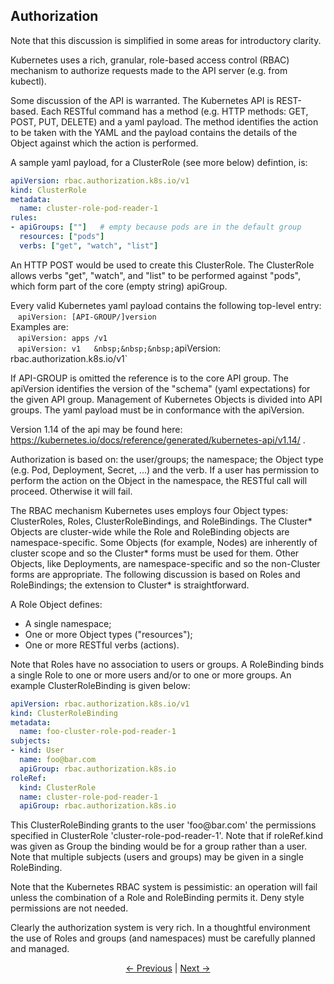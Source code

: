 ## Authorization

Note that this discussion is simplified in some areas for introductory clarity.

Kubernetes uses a rich, granular, role-based access control (RBAC) mechanism to authorize requests made to the
API server (e.g. from kubectl).

Some discussion of the API is warranted. The Kubernetes API is REST-based. Each RESTful command has a method
(e.g. HTTP methods: GET, POST, PUT, DELETE) and a yaml payload. The method identifies the action to be taken
with the YAML and the payload contains the details of the Object against which the action is performed.

A sample yaml payload, for a ClusterRole (see more below) defintion, is:
```yaml
apiVersion: rbac.authorization.k8s.io/v1
kind: ClusterRole
metadata:
  name: cluster-role-pod-reader-1
rules:
- apiGroups: [""]	# empty because pods are in the default group
  resources: ["pods"]
  verbs: ["get", "watch", "list"]
```
An HTTP POST would be used to create this ClusterRole. The ClusterRole allows verbs "get", "watch", and "list" to
be performed against "pods", which form part of the core (empty string) apiGroup.

Every valid Kubernetes yaml payload contains the following top-level entry:  
&nbsp;&nbsp;&nbsp;`apiVersion: [API-GROUP/]version`  
Examples are:  
&nbsp;&nbsp;&nbsp;`apiVersion: apps /v1`  
&nbsp;&nbsp;&nbsp;`apiVersion: v1  
&nbsp;&nbsp;&nbsp;`apiVersion: rbac.authorization.k8s.io/v1`

If API-GROUP is omitted the reference is to the core API group. The apiVersion identifies the version of the
"schema" (yaml expectations) for the given API group. Management of Kubernetes Objects is divided into API groups.
The yaml payload must be in conformance with the apiVersion.

Version 1.14 of the api may be found here: https://kubernetes.io/docs/reference/generated/kubernetes-api/v1.14/ .

Authorization is based on: the user/groups; the namespace; the Object type (e.g. Pod, Deployment, Secret, ...) and
the verb. If a user has permission to perform the action on the Object in the namespace, the RESTful call will
proceed. Otherwise it will fail.

The RBAC mechanism Kubernetes uses employs four Object types: ClusterRoles, Roles, ClusterRoleBindings, and
RoleBindings. The Cluster* Objects are cluster-wide while the Role and RoleBinding objects are namespace-specific.
Some Objects (for example, Nodes) are inherently of cluster scope and so the Cluster* forms must be used for them.
Other Objects, like Deployments, are namespace-specific and so the non-Cluster forms are appropriate. The following
discussion is based on Roles and RoleBindings; the extension to Cluster* is straightforward.

A Role Object defines:
* A single namespace;
* One or more Object types ("resources");
* One or more RESTful verbs (actions).

Note that Roles have no association to users or groups.
A RoleBinding binds a single Role to one or more users and/or to one or more groups. An example ClusterRoleBinding
is given below:

```yaml
apiVersion: rbac.authorization.k8s.io/v1
kind: ClusterRoleBinding
metadata:
  name: foo-cluster-role-pod-reader-1
subjects:
- kind: User
  name: foo@bar.com
  apiGroup: rbac.authorization.k8s.io
roleRef:
  kind: ClusterRole
  name: cluster-role-pod-reader-1
  apiGroup: rbac.authorization.k8s.io
```

This ClusterRoleBinding grants to the user 'foo\@bar.com' the permissions specified in ClusterRole
'cluster-role-pod-reader-1'. Note that if roleRef.kind was given as Group the binding would be for a group
rather than a user. Note that multiple subjects (users and groups) may be given in a single RoleBinding.

Note that the Kubernetes RBAC system is pessimistic: an operation will fail unless the combination of a Role
and RoleBinding permits it. Deny style permissions are not needed.

Clearly the authorization system is very rich. In a thoughtful environment the use of Roles and groups (and
namespaces) must be carefully planned and managed.

<p align="center"><a href="./Authentication.md">&larr;&nbsp;Previous</a>&nbsp;&vert;&nbsp;<a href="./Logging.md">Next&nbsp;&rarr;</a></p>
